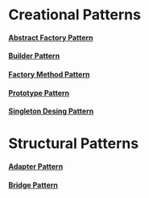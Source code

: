 # Creational Patterns
#### <a href ="https://github.com/oznakdn/Design-Patterns/tree/main/Creational/AbstractFactoryPattern">Abstract Factory Pattern</a>
#### <a href ="https://github.com/oznakdn/Design-Patterns/tree/main/Creational/BuilderPattern">Builder Pattern</a>
#### <a href ="https://github.com/oznakdn/Design-Patterns/tree/main/Creational/FactoryMethodPattern">Factory Method Pattern</a>
#### <a href ="https://github.com/oznakdn/Design-Patterns/tree/main/Creational/PrototypePattern">Prototype Pattern</a>
#### <a href ="https://github.com/oznakdn/Design-Patterns/tree/main/Creational/SingletonPattern">Singleton Desing Pattern</a>

# Structural Patterns
#### <a href ="https://github.com/oznakdn/Design-Patterns/tree/main/Structural/AdapterPattern">Adapter Pattern</a>
#### <a href ="https://github.com/oznakdn/Design-Patterns/tree/main/Structural/BridgePattern">Bridge Pattern</a>


